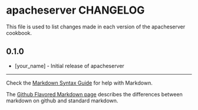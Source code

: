 apacheserver CHANGELOG
======================

This file is used to list changes made in each version of the apacheserver cookbook.

0.1.0
-----
- [your_name] - Initial release of apacheserver

- - -
Check the [Markdown Syntax Guide](http://daringfireball.net/projects/markdown/syntax) for help with Markdown.

The [Github Flavored Markdown page](http://github.github.com/github-flavored-markdown/) describes the differences between markdown on github and standard markdown.
